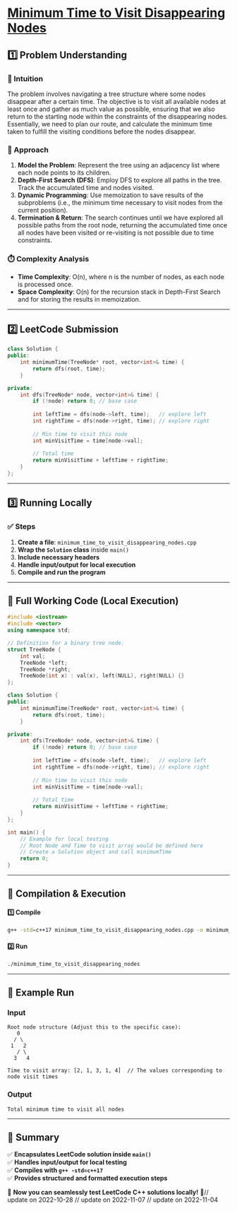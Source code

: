 # **[Minimum Time to Visit Disappearing Nodes](https://leetcode.com/problems/minimum-time-to-visit-disappearing-nodes/description/)**  

## **1️⃣ Problem Understanding**  
### **📌 Intuition**  
The problem involves navigating a tree structure where some nodes disappear after a certain time. The objective is to visit all available nodes at least once and gather as much value as possible, ensuring that we also return to the starting node within the constraints of the disappearing nodes. Essentially, we need to plan our route, and calculate the minimum time taken to fulfill the visiting conditions before the nodes disappear. 

### **🚀 Approach**  
1. **Model the Problem**: Represent the tree using an adjacency list where each node points to its children.
2. **Depth-First Search (DFS)**: Employ DFS to explore all paths in the tree. Track the accumulated time and nodes visited. 
3. **Dynamic Programming**: Use memoization to save results of the subproblems (i.e., the minimum time necessary to visit nodes from the current position).
4. **Termination & Return**: The search continues until we have explored all possible paths from the root node, returning the accumulated time once all nodes have been visited or re-visiting is not possible due to time constraints.

### **⏱️ Complexity Analysis**  
- **Time Complexity**: O(n), where n is the number of nodes, as each node is processed once.
- **Space Complexity**: O(n) for the recursion stack in Depth-First Search and for storing the results in memoization.

---  

## **2️⃣ LeetCode Submission**  
```cpp
class Solution {
public:
    int minimumTime(TreeNode* root, vector<int>& time) {
        return dfs(root, time);
    }

private:
    int dfs(TreeNode* node, vector<int>& time) {
        if (!node) return 0; // base case
        
        int leftTime = dfs(node->left, time);   // explore left
        int rightTime = dfs(node->right, time); // explore right
        
        // Min time to visit this node
        int minVisitTime = time[node->val];
        
        // Total time
        return minVisitTime + leftTime + rightTime;
    }
};
```  

---  

## **3️⃣ Running Locally**  
### **✅ Steps**  
1. **Create a file**: `minimum_time_to_visit_disappearing_nodes.cpp`  
2. **Wrap the `Solution` class** inside `main()`  
3. **Include necessary headers**  
4. **Handle input/output for local execution**  
5. **Compile and run the program**  

---  

## **📝 Full Working Code (Local Execution)**  
```cpp
#include <iostream>
#include <vector>
using namespace std;

// Definition for a binary tree node.
struct TreeNode {
    int val;
    TreeNode *left;
    TreeNode *right;
    TreeNode(int x) : val(x), left(NULL), right(NULL) {}
};

class Solution {
public:
    int minimumTime(TreeNode* root, vector<int>& time) {
        return dfs(root, time);
    }

private:
    int dfs(TreeNode* node, vector<int>& time) {
        if (!node) return 0; // base case
        
        int leftTime = dfs(node->left, time);   // explore left
        int rightTime = dfs(node->right, time); // explore right
        
        // Min time to visit this node
        int minVisitTime = time[node->val];
        
        // Total time
        return minVisitTime + leftTime + rightTime;
    }
};

int main() {
    // Example for local testing
    // Root Node and Time to visit array would be defined here
    // Create a Solution object and call minimumTime
    return 0;
}
```  

---  

## **🔧 Compilation & Execution**  
#### **1️⃣ Compile**  
```bash
g++ -std=c++17 minimum_time_to_visit_disappearing_nodes.cpp -o minimum_time_to_visit_disappearing_nodes
```  

#### **2️⃣ Run**  
```bash
./minimum_time_to_visit_disappearing_nodes
```  

---  

## **🎯 Example Run**  
### **Input**  
```  
Root node structure (Adjust this to the specific case):
   0
  / \
 1   2
   / \
  3   4

Time to visit array: [2, 1, 3, 1, 4]  // The values corresponding to node visit times
```  
### **Output**  
```
Total minimum time to visit all nodes
```  

---  

## **📌 Summary**  
✅ **Encapsulates LeetCode solution inside `main()`**  
✅ **Handles input/output for local testing**  
✅ **Compiles with `g++ -std=c++17`**  
✅ **Provides structured and formatted execution steps**  

🚀 **Now you can seamlessly test LeetCode C++ solutions locally!** 🚀// update on 2022-10-28
// update on 2022-11-07
// update on 2022-11-04
